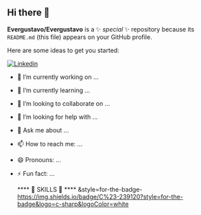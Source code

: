 ## Hi there 👋


**Evergustavo/Evergustavo** is a ✨ _special_ ✨ repository because its `README.md` (this file) appears on your GitHub profile.

Here are some ideas to get you started:

[![Linkedin](https://img.shields.io/badge/LinkedIn-0077B5?style=for-the-badge&logo=linkedin&logoColor=white)](https://www.linkedin.com/in/gustavo-sourient-25b0931bb/)

- 🔭 I’m currently working on ...
- 🌱 I’m currently learning ...
- 👯 I’m looking to collaborate on ...
- 🤔 I’m looking for help with ...
- 💬 Ask me about ...
- 📫 How to reach me: ...
- 😄 Pronouns: ...
- ⚡ Fun fact: ...

    ****  🚀 SKILLS 🚀   ****
  &style=for-the-badge-https://img.shields.io/badge/C%23-239120?style=for-the-badge&logo=c-sharp&logoColor=white
  
